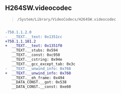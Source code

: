 ## H264SW.videocodec

> `/System/Library/VideoCodecs/H264SW.videocodec`

```diff

-750.1.1.2.0
-  __TEXT.__text: 0x1351cc
+750.1.1.101.2
+  __TEXT.__text: 0x1351f0
   __TEXT.__stubs: 0x594
   __TEXT.__const: 0xc950
   __TEXT.__cstring: 0x94e
   __TEXT.__gcc_except_tab: 0x3c
-  __TEXT.__unwind_info: 0x768
+  __TEXT.__unwind_info: 0x760
   __TEXT.__eh_frame: 0x494
   __DATA_CONST.__got: 0x538
   __DATA_CONST.__const: 0xe60

```
